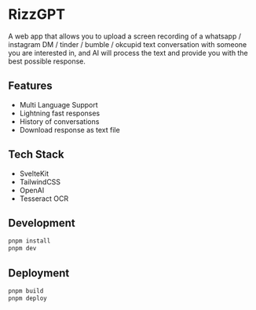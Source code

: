 # RizzGPT

A web app that allows you to upload a screen recording of a whatsapp / instagram DM / tinder / bumble / okcupid text conversation with someone you are interested in, and AI will process the text and provide you with the best possible response.

## Features

- Multi Language Support
- Lightning fast responses
- History of conversations
- Download response as text file

## Tech Stack

- SvelteKit
- TailwindCSS
- OpenAI
- Tesseract OCR

## Development

```bash
pnpm install
pnpm dev
```

## Deployment

```bash
pnpm build
pnpm deploy
```
